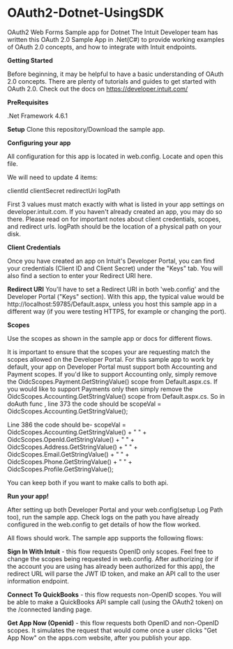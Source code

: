 # OAuth2-Dotnet-UsingSDK
OAuth2 Web Forms Sample app for Dotnet
The Intuit Developer team has written this OAuth 2.0 Sample App in .Net(C#) to provide working examples of OAuth 2.0 concepts, and how to integrate with Intuit endpoints.

**Getting Started**

Before beginning, it may be helpful to have a basic understanding of OAuth 2.0 concepts. There are plenty of tutorials and guides to get started with OAuth 2.0. Check out the docs on https://developer.intuit.com/

**PreRequisites**

.Net Framework 4.6.1



**Setup**
Clone this repository/Download the sample app.

**Configuring your app**

All configuration for this app is located in web.config. Locate and open this file.

We will need to update 4 items:

clientId
clientSecret
redirectUri
logPath

First 3 values must match exactly with what is listed in your app settings on developer.intuit.com. If you haven't already created an app, you may do so there. Please read on for important notes about client credentials, scopes, and redirect urls.
logPath should be the location of a physical path on your disk.


**Client Credentials**

Once you have created an app on Intuit's Developer Portal, you can find your credentials (Client ID and Client Secret) under the "Keys" tab. You will also find a section to enter your Redirect URI here.

**Redirect URI**
You'll have to set a Redirect URI in both 'web.config' and the Developer Portal ("Keys" section). With this app, the typical value would be http://localhost:59785/Default.aspx, unless you host this sample app in a different way (if you were testing HTTPS, for example or changing the port).

**Scopes**

Use the scopes as shown in the sample app or docs for different flows.

It is important to ensure that the scopes your are requesting match the scopes allowed on the Developer Portal. For this sample app to work by default, your app on Developer Portal must support both Accounting and Payment scopes.  If you'd like to support Accounting only, simply remove the OidcScopes.Payment.GetStringValue() scope from Default.aspx.cs.
If you would like to support Payments only then simply remove the OidcScopes.Accounting.GetStringValue() scope from Default.aspx.cs. 
So in doAuth func , line 373 the code should be
scopeVal = OidcScopes.Accounting.GetStringValue();
 
Line 386 the code should be-
scopeVal = OidcScopes.Accounting.GetStringValue()  + " " + OidcScopes.OpenId.GetStringValue() + " " + OidcScopes.Address.GetStringValue()
          + " " + OidcScopes.Email.GetStringValue() + " " + OidcScopes.Phone.GetStringValue()
          + " " + OidcScopes.Profile.GetStringValue();
 
You can keep both if you want to make calls to both api. 

**Run your app!**

After setting up both Developer Portal and your web.config(setup Log Path too), run the sample app. Check logs on the path you have already configured in the web.config to get details of how the flow worked.


All flows should work. The sample app supports the following flows:

**Sign In With Intuit** - this flow requests OpenID only scopes. Feel free to change the scopes being requested in web.config. After authorizing (or if the account you are using has already been authorized for this app), the redirect URL will parse the JWT ID token, and make an API call to the user information endpoint.

**Connect To QuickBooks** - this flow requests non-OpenID scopes. You will be able to make a QuickBooks API sample call (using the OAuth2 token) on the /connected landing page.

**Get App Now (Openid)** - this flow requests both OpenID and non-OpenID scopes. It simulates the request that would come once a user clicks "Get App Now" on the apps.com website, after you publish your app.

